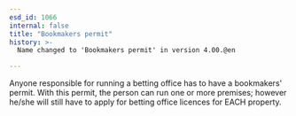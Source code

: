 ```yaml
---
esd_id: 1066
internal: false
title: "Bookmakers permit"
history: >-
  Name changed to 'Bookmakers permit' in version 4.00.@en

---
```


Anyone responsible for running a betting office has to have a bookmakers' permit. With this permit, the person can run one or more premises; however he/she will still have to apply for betting office licences for EACH property.

